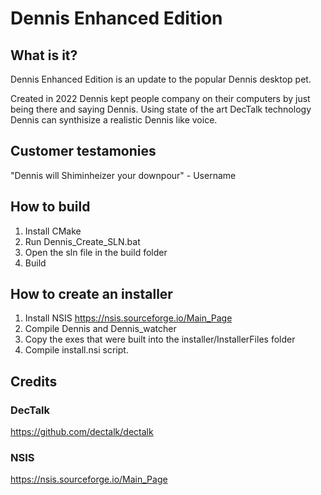 # Dennis Enhanced Edition

## What is it?

Dennis Enhanced Edition is an update to the popular Dennis desktop pet. 

Created in 2022 Dennis kept people company on their computers by just being there and saying Dennis.
Using state of the art DecTalk technology Dennis can synthisize a realistic Dennis like voice.

## Customer testamonies

"Dennis will Shiminheizer your downpour" - Username

## How to build

1. Install CMake
2. Run Dennis_Create_SLN.bat
3. Open the sln file in the build folder
4. Build

## How to create an installer

1. Install NSIS https://nsis.sourceforge.io/Main_Page
2. Compile Dennis and Dennis_watcher
3. Copy the exes that were built into the installer/InstallerFiles folder
4. Compile install.nsi script.

## Credits

### DecTalk
https://github.com/dectalk/dectalk

### NSIS
https://nsis.sourceforge.io/Main_Page
